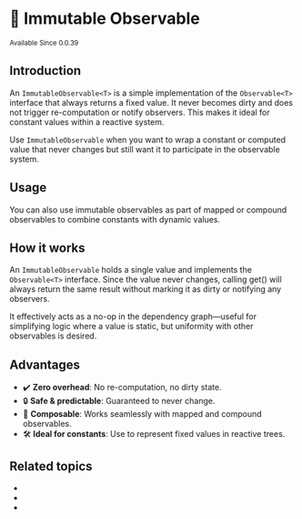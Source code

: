 # 🗿 Immutable Observable

<sup>
Available Since 0.0.39
</sup>

## Introduction

An `ImmutableObservable<T>` is a simple implementation of the `Observable<T>` interface that always returns a fixed value.
It never becomes dirty and does not trigger re-computation or notify observers. This makes it ideal for constant values within a reactive system.

Use `ImmutableObservable` when you want to wrap a constant or computed value that never changes but still want it to participate in the observable system.

## Usage
<code-block lang="java" src="common/CodeSnippets.java" include-symbol="immutable"/>

You can also use immutable observables as part of mapped or compound observables to combine constants with dynamic values.

## How it works

An `ImmutableObservable` holds a single value and implements the `Observable<T>` interface.
Since the value never changes,
calling get() will always return the same result without marking it as dirty or notifying any observers.

It effectively acts as a no-op in the dependency graph—useful for simplifying logic where a value is static, but uniformity with other observables is desired.

## Advantages
- ✔️ **Zero overhead**: No re-computation, no dirty state.
- 🔒 **Safe & predictable**: Guaranteed to never change.
- 🧱 **Composable**: Works seamlessly with mapped and compound observables.
- 🛠️ **Ideal for constants**: Use to represent fixed values in reactive trees.

## Related topics
* [](mapped-observable.md)
* [](compound-observable.md)
* [](mutable-observable.md)